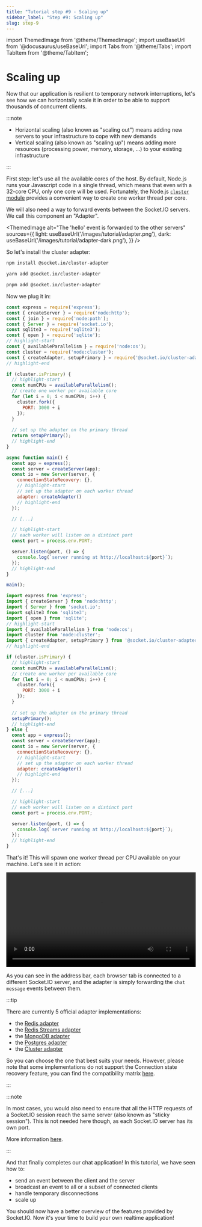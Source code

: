 ```yaml
---
title: "Tutorial step #9 - Scaling up"
sidebar_label: "Step #9: Scaling up"
slug: step-9
---
```


import ThemedImage from '@theme/ThemedImage';
import useBaseUrl from '@docusaurus/useBaseUrl';
import Tabs from '@theme/Tabs';
import TabItem from '@theme/TabItem';

# Scaling up

Now that our application is resilient to temporary network interruptions, let's see how we can horizontally scale it in order to be able to support thousands of concurrent clients. 

:::note

- Horizontal scaling (also known as "scaling out") means adding new servers to your infrastructure to cope with new demands
- Vertical scaling (also known as "scaling up") means adding more resources (processing power, memory, storage, ...) to your existing infrastructure

:::

First step: let's use all the available cores of the host. By default, Node.js runs your Javascript code in a single thread, which means that even with a 32-core CPU, only one core will be used. Fortunately, the Node.js [`cluster` module](https://nodejs.org/api/cluster.html#cluster) provides a convenient way to create one worker thread per core.

We will also need a way to forward events between the Socket.IO servers. We call this component an "Adapter".

<ThemedImage
  alt="The 'hello' event is forwarded to the other servers"
  sources={{
    light: useBaseUrl('/images/tutorial/adapter.png'),
    dark: useBaseUrl('/images/tutorial/adapter-dark.png'),
  }}
/>

So let's install the cluster adapter:

<Tabs groupId="pm">
  <TabItem value="npm" label="NPM" default>

```sh
npm install @socket.io/cluster-adapter
```

  </TabItem>
  <TabItem value="yarn" label="Yarn">

```sh
yarn add @socket.io/cluster-adapter
```

  </TabItem>
  <TabItem value="pnpm" label="pnpm">

```sh
pnpm add @socket.io/cluster-adapter
```

  </TabItem>
</Tabs>

Now we plug it in:

<Tabs groupId="lang">
  <TabItem value="cjs" label="CommonJS" default>

```js title="index.js"
const express = require('express');
const { createServer } = require('node:http');
const { join } = require('node:path');
const { Server } = require('socket.io');
const sqlite3 = require('sqlite3');
const { open } = require('sqlite');
// highlight-start
const { availableParallelism } = require('node:os');
const cluster = require('node:cluster');
const { createAdapter, setupPrimary } = require('@socket.io/cluster-adapter');
// highlight-end

if (cluster.isPrimary) {
  // highlight-start
  const numCPUs = availableParallelism();
  // create one worker per available core
  for (let i = 0; i < numCPUs; i++) {
    cluster.fork({
      PORT: 3000 + i
    });
  }
  
  // set up the adapter on the primary thread
  return setupPrimary();
  // highlight-end
}

async function main() {
  const app = express();
  const server = createServer(app);
  const io = new Server(server, {
    connectionStateRecovery: {},
    // highlight-start
    // set up the adapter on each worker thread
    adapter: createAdapter()
    // highlight-end
  });

  // [...]

  // highlight-start
  // each worker will listen on a distinct port
  const port = process.env.PORT;

  server.listen(port, () => {
    console.log(`server running at http://localhost:${port}`);
  });
  // highlight-end
}

main();
```

  </TabItem>
  <TabItem value="mjs" label="ES modules">

```js title="index.js"
import express from 'express';
import { createServer } from 'node:http';
import { Server } from 'socket.io';
import sqlite3 from 'sqlite3';
import { open } from 'sqlite';
// highlight-start
import { availableParallelism } from 'node:os';
import cluster from 'node:cluster';
import { createAdapter, setupPrimary } from '@socket.io/cluster-adapter';
// highlight-end

if (cluster.isPrimary) {
  // highlight-start
  const numCPUs = availableParallelism();
  // create one worker per available core
  for (let i = 0; i < numCPUs; i++) {
    cluster.fork({
      PORT: 3000 + i
    });
  }
  
  // set up the adapter on the primary thread
  setupPrimary();
  // highlight-end
} else {
  const app = express();
  const server = createServer(app);
  const io = new Server(server, {
    connectionStateRecovery: {},
    // highlight-start
    // set up the adapter on each worker thread
    adapter: createAdapter()
    // highlight-end
  });

  // [...]

  // highlight-start
  // each worker will listen on a distinct port
  const port = process.env.PORT;

  server.listen(port, () => {
    console.log(`server running at http://localhost:${port}`);
  });
  // highlight-end
}
```

  </TabItem>
</Tabs>

That's it! This will spawn one worker thread per CPU available on your machine. Let's see it in action:

<video width="100%"><source src="/videos/tutorial/scaling-up.mp4" /></video>

As you can see in the address bar, each browser tab is connected to a different Socket.IO server, and the adapter is simply forwarding the `chat message` events between them.

:::tip

There are currently 5 official adapter implementations:

- the [Redis adapter](../categories/05-Adapters/adapter-redis.md)
- the [Redis Streams adapter](../categories/05-Adapters/adapter-redis-streams.md)
- the [MongoDB adapter](../categories/05-Adapters/adapter-mongo.md)
- the [Postgres adapter](../categories/05-Adapters/adapter-postgres.md)
- the [Cluster adapter](../categories/05-Adapters/adapter-cluster.md)

So you can choose the one that best suits your needs. However, please note that some implementations do not support the Connection state recovery feature, you can find the compatibility matrix [here](../categories/01-Documentation/connection-state-recovery.md#compatibility-with-existing-adapters).

:::

:::note

In most cases, you would also need to ensure that all the HTTP requests of a Socket.IO session reach the same server (also known as "sticky session"). This is not needed here though, as each Socket.IO server has its own port.

More information [here](../categories/02-Server/using-multiple-nodes.md).

:::

And that finally completes our chat application! In this tutorial, we have seen how to:

- send an event between the client and the server
- broadcast an event to all or a subset of connected clients
- handle temporary disconnections
- scale up

You should now have a better overview of the features provided by Socket.IO. Now it's your time to build your own realtime application!
